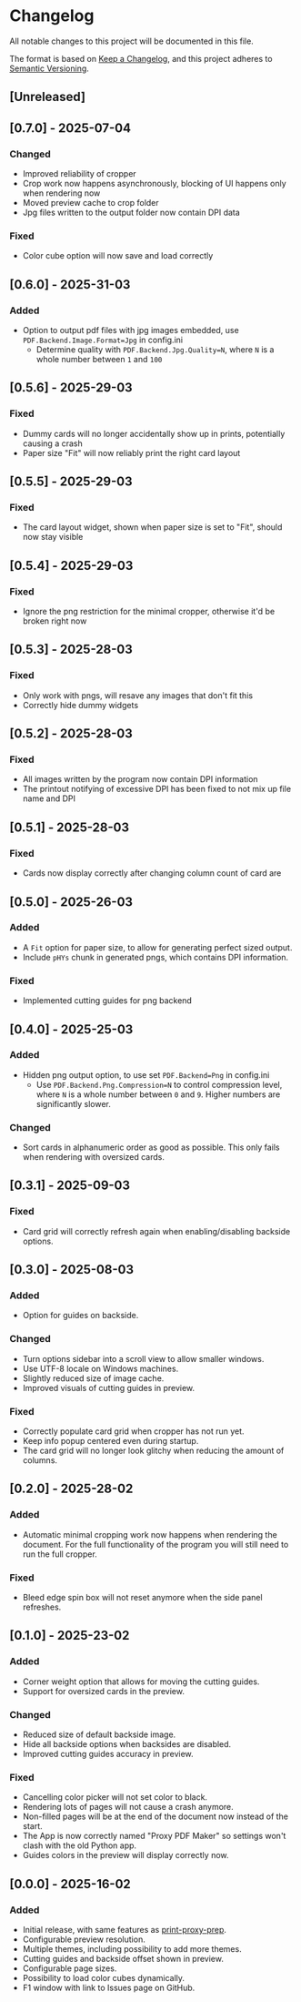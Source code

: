 # Changelog
All notable changes to this project will be documented in this file.

The format is based on [Keep a Changelog](https://keepachangelog.com/en/1.0.0/),
and this project adheres to [Semantic Versioning](https://semver.org/spec/v2.0.0.html).

## [Unreleased]

## [0.7.0] - 2025-07-04

### Changed
- Improved reliability of cropper
- Crop work now happens asynchronously, blocking of UI happens only when rendering now
- Moved preview cache to crop folder
- Jpg files written to the output folder now contain DPI data

### Fixed
- Color cube option will now save and load correctly

## [0.6.0] - 2025-31-03

### Added
- Option to output pdf files with jpg images embedded, use `PDF.Backend.Image.Format=Jpg` in config.ini
    - Determine quality with `PDF.Backend.Jpg.Quality=N`, where `N` is a whole number between `1` and `100`

## [0.5.6] - 2025-29-03

### Fixed
- Dummy cards will no longer accidentally show up in prints, potentially causing a crash
- Paper size "Fit" will now reliably print the right card layout

## [0.5.5] - 2025-29-03

### Fixed
- The card layout widget, shown when paper size is set to "Fit", should now stay visible

## [0.5.4] - 2025-29-03

### Fixed
- Ignore the png restriction for the minimal cropper, otherwise it'd be broken right now

## [0.5.3] - 2025-28-03

### Fixed
- Only work with pngs, will resave any images that don't fit this
- Correctly hide dummy widgets

## [0.5.2] - 2025-28-03

### Fixed
- All images written by the program now contain DPI information
- The printout notifying of excessive DPI has been fixed to not mix up file name and DPI

## [0.5.1] - 2025-28-03

### Fixed
- Cards now display correctly after changing column count of card are

## [0.5.0] - 2025-26-03

### Added
- A `Fit` option for paper size, to allow for generating perfect sized output.
- Include `pHYs` chunk in generated pngs, which contains DPI information.

### Fixed
- Implemented cutting guides for png backend

## [0.4.0] - 2025-25-03

### Added
- Hidden png output option, to use set `PDF.Backend=Png` in config.ini
    - Use `PDF.Backend.Png.Compression=N` to control compression level, where `N` is a whole number between `0` and `9`. Higher numbers are significantly slower.

### Changed
- Sort cards in alphanumeric order as good as possible. This only fails when rendering with oversized cards.

## [0.3.1] - 2025-09-03

### Fixed
- Card grid will correctly refresh again when enabling/disabling backside options.

## [0.3.0] - 2025-08-03

### Added
- Option for guides on backside.

### Changed
- Turn options sidebar into a scroll view to allow smaller windows.
- Use UTF-8 locale on Windows machines.
- Slightly reduced size of image cache.
- Improved visuals of cutting guides in preview.

### Fixed
- Correctly populate card grid when cropper has not run yet.
- Keep info popup centered even during startup.
- The card grid will no longer look glitchy when reducing the amount of columns.

## [0.2.0] - 2025-28-02

### Added
- Automatic minimal cropping work now happens when rendering the document. For the full functionality of the program you will still need to run the full cropper.

### Fixed
- Bleed edge spin box will not reset anymore when the side panel refreshes.

## [0.1.0] - 2025-23-02

### Added
- Corner weight option that allows for moving the cutting guides.
- Support for oversized cards in the preview.

### Changed
- Reduced size of default backside image.
- Hide all backside options when backsides are disabled.
- Improved cutting guides accuracy in preview.

### Fixed
- Cancelling color picker will not set color to black.
- Rendering lots of pages will not cause a crash anymore.
- Non-filled pages will be at the end of the document now instead of the start.
- The App is now correctly named "Proxy PDF Maker" so settings won't clash with the old Python app.
- Guides colors in the preview will display correctly now.

## [0.0.0] - 2025-16-02

### Added
- Initial release, with same features as [print-proxy-prep](https://github.com/preshtildeath/print-proxy-prep).
- Configurable preview resolution.
- Multiple themes, including possibility to add more themes.
- Cutting guides and backside offset shown in preview.
- Configurable page sizes.
- Possibility to load color cubes dynamically.
- F1 window with link to Issues page on GitHub.
